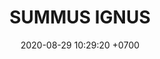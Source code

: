 ---
layout: teamCard
permalink: /team/:title.html
categories: LA2024JN N1 N4 N5 N6 N8 N9
maincover: /assets/logos/SIG.png
puntosLJMAYO24: 
date: 2020-08-29 10:29:20 +0700
title: SUMMUS IGNUS
route: /liga-indigo
tag: johto042024
color: black
puntosLJ202404: 12
grupo: sur
background: '#F16C38'

team: SUMMUS IGNUS
ID: SIG
puntos: 2
pj: 3

#PARTIDO 1
j1: RONDA 1
p1: SIG
r1: 1
pp1: HG
maincover1: /assets/logos/KARASUNO.png
rr1: 2
bg1: ofire
pt1: 0
pj1: 0


#PARTIDO 4
j4: RONDA 4
p4: SIG
pp4: BNT
maincover4: /assets/logos/BNT.png
bg4: ofire 
r4: 0
rr4: 0
pt4: 0
pj4: 0
#PARTIDO 5

j5: RONDA 5
maincover5: /assets/logos/DFS.png
p5: SIG
pp5: EME
bg5: fire 
r5: 0
rr5: 0
pt5: 0
pj5: 0
#PARTIDO 6
j6: RONDA 6
bg6: ofire 
p6: SIG
r6: 0
pp6: DES
rr6: 0 
pt6: 0
pj6: 0

#PARTIDO 8

j8: RONDA 8
p8: SIG
r8: 0
pp8: FTB
maincover8: /assets/logos/FTB.png
rr8: 0
bg8: ofire 
pt8: 0
pj8: 0
#PARTIDO 9

j9: RONDA 9
p9: SIG
maincover9: /assets/logos/EVL.png
pp9: EVL
bg9: fire
r9: 0
rr9: 0 
pt9: 0
pj9: 0
dia: 31
hora: '21:10'
# pj: 11
# pt1: 0
# pt2: 0
# pt3: 0
# pt4: 0
# pt5: 0
# pt6: 0
# pt7: 0
# pt8: 0
# pt9: 0
# pt10: 0
# pt11: 0
# p1:  DFS SIG
# r1: 0
# bg1: fire bg-danger
# rr1: 0
# pp1: DFS SIG
# p2: DFS SIG
# r2: 0
# rr2: 0
# bg2: fire bg-danger
# pp2: NO SMITE
# p3:  DFS SIG
# r3: 0
# bg3: fire bg-warning
# rr3: 0
# pp3: JAS
# p4:  DFS SIG
# r4: 0
# bg4: fire bg-danger
# rr4: 0
# pp4: DFS DMD
# p5:  DFS SIG
# r5: 0
# bg5: fire bg-warning
# rr5: 0
# pp5: T. SATISFACTION
# p6:  DFS SIG
# r6: 0
# bg6: fire bg-danger
# rr6: 0
# pp6: S.VANGUARD
# p7:  DFS SIG
# r7: 0
# rr7: 0
# bg7: fire bg-danger
# pp7: HGO
# p8:  DFS SIG
# r8: 0
# rr8: 0 
# bg8: fire bg-warning
# pp8: HG REGIOS
# p9:  DFS SIG
# r9: 0
# bg9: fire bg-success
# rr9: 0
# pp9: ZODIAC
# p10: DFS SIG
# r10: 0
# rr10: 0
# bg10: fire bg-danger
# pp10: MBO
# info: 28/05/24
# hora: '22:20'
# r11: 0
# rr11: 0
# bg11: fire bg-danger
# p11:  DFS SIG
# pp11: LAST BREATH

---